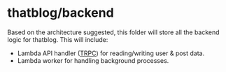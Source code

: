 # thatblog/backend

Based on the architecture suggested, this folder will store all the backend logic for thatblog. This will include:

- Lambda API handler ([TRPC](https://trpc.io)) for reading/writing user & post data.
- Lambda worker for handling background processes.
